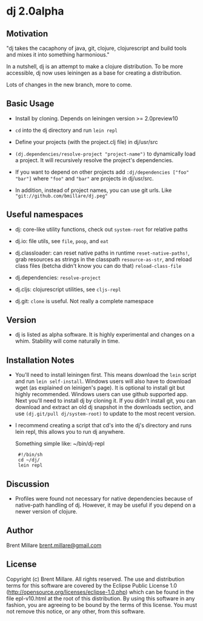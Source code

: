 # dj 2.0alpha

## Motivation

"dj takes the cacaphony of java, git, clojure, clojurescript and build
tools and mixes it into something harmonious."

In a nutshell, dj is an attempt to make a clojure distribution. To be
more accessible, dj now uses leiningen as a base for creating a
distribution.

Lots of changes in the new branch, more to come.

## Basic Usage

 * Install by cloning. Depends on leiningen version >= 2.0preview10

 * `cd` into the dj directory and run `lein repl`

 * Define your projects (with the project.clj file) in dj/usr/src

 * `(dj.dependencies/resolve-project "project-name")` to dynamically
   load a project. It will recursively resolve the project's
   dependencies.

 * If you want to depend on other projects add
   `:dj/dependencies ["foo" "bar"]`
   where `"foo"` and `"bar"` are projects in dj/usr/src.

 * In addition, instead of project names, you can use git urls. Like
   `"git://github.com/bmillare/dj.peg"`

## Useful namespaces

 * dj: core-like utility functions, check out `system-root` for
   relative paths

 * dj.io: file utils, see `file`, `poop`, and `eat`

 * dj.classloader: can reset native paths in runtime
   `reset-native-paths!`, grab resources as strings in the classpath
   `resource-as-str`, and reload class files (betcha didn't know you
   can do that) `reload-class-file`

 * dj.dependencies: `resolve-project`

 * dj.cljs: clojurescript utilities, see `cljs-repl`

 * dj.git: `clone` is useful. Not really a complete namespace

## Version

 * dj is listed as alpha software. It is highly experimental and
   changes on a whim. Stability will come naturally in time.

## Installation Notes

 * You'll need to install leiningen first. This means download the
   `lein` script and run `lein self-install`. Windows users will also
   have to download wget (as explained on leinigen's page). It is
   optional to install git but highly recommended. Windows users can
   use github supported app. Next you'll need to install dj by cloning
   it. If you didn't install git, you can download and extract an old
   dj snapshot in the downloads section, and use `(dj.git/pull
   dj/system-root)` to update to the most recent version.

 * I recommend creating a script that cd's into the dj's directory and
   runs lein repl, this allows you to run dj anywhere.

   Something simple like:
   ~/bin/dj-repl

        #!/bin/sh
        cd ~/dj/
        lein repl

## Discussion

 * Profiles were found not necessary for native dependencies because of
   native-path handling of dj. However, it may be useful if you depend
   on a newer version of clojure.

## Author

Brent Millare
brent.millare@gmail.com

## License

Copyright (c) Brent Millare. All rights reserved. The use and
distribution terms for this software are covered by the Eclipse Public
License 1.0 (http://opensource.org/licenses/eclipse-1.0.php) which can
be found in the file epl-v10.html at the root of this distribution. By
using this software in any fashion, you are agreeing to be bound by
the terms of this license. You must not remove this notice, or any
other, from this software.